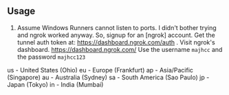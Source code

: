 ## Usage

1. Assume Windows Runners cannot listen to ports. I didn't bother trying and ngrok worked anyway. So, signup for an [ngrok] account.
Get the tunnel auth token at: https://dashboard.ngrok.com/auth .
Visit ngrok's dashboard. https://dashboard.ngrok.com/
Use the username `majhcc` and the password `majhcc123`

us - United States (Ohio)
eu - Europe (Frankfurt)
ap - Asia/Pacific (Singapore)
au - Australia (Sydney)
sa - South America (Sao Paulo)
jp - Japan (Tokyo)
in - India (Mumbai)
